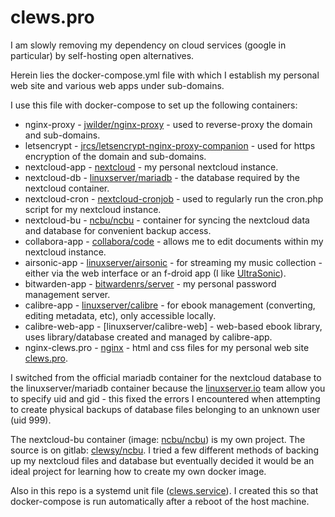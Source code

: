 # clews.pro

I am slowly removing my dependency on cloud services (google in particular) by self-hosting open alternatives.

Herein lies the docker-compose.yml file with which I establish my personal web site and various web apps under sub-domains.

I use this file with docker-compose to set up the following containers:
* nginx-proxy - [jwilder/nginx-proxy](https://hub.docker.com/r/jwilder/nginx-proxy) - used to reverse-proxy the  domain and sub-domains.
* letsencrypt - [jrcs/letsencrypt-nginx-proxy-companion](https://hub.docker.com/r/jrcs/letsencrypt-nginx-proxy-companion) - used for https encryption of the domain and sub-domains.
* nextcloud-app - [nextcloud](https://hub.docker.com/_/nextcloud) - my personal nextcloud instance.
* nextcloud-db - [linuxserver/mariadb](https://hub.docker.com/r/linuxserver/mariadb) - the database required by the nextcloud container.
* nextcloud-cron - [nextcloud-cronjob](https://hub.docker.com/r/rcdailey/nextcloud-cronjob) - used to regularly run the cron.php script for my nextcloud instance.
* nextcloud-bu - [ncbu/ncbu](https://hub.docker.com/r/ncbu/ncbu) - container for syncing the nextcloud data and database for convenient backup access.
* collabora-app - [collabora/code](https://hub.docker.com/r/collabora/code) - allows me to edit documents within my nextcloud instance.
* airsonic-app - [linuxserver/airsonic](https://hub.docker.com/r/linuxserver/airsonic) - for streaming my music collection - either via the web interface or an f-droid app (I like [UltraSonic](https://f-droid.org/en/packages/org.moire.ultrasonic/)).
* bitwarden-app - [bitwardenrs/server](https://hub.docker.com/r/bitwardenrs/server) - my personal password management server.
* calibre-app - [linuxserver/calibre](https://hub.docker.com/r/linuxserver/calibre) - for ebook management (converting, editing metadata, etc), only accessible locally.
* calibre-web-app - [linuxserver/calibre-web] - web-based ebook library, uses library/database created and managed by calibre-app.
* nginx-clews.pro - [nginx](https://hub.docker.com/_/nginx) - html and css files for my personal web site [clews.pro](https://clews.pro).

I switched from the official mariadb container for the nextcloud database to the linuxserver/mariadb container because the [linuxserver.io](https://www.linuxserver.io/) team allow you to specify uid and gid - this fixed the errors I encountered when attempting to create physical backups of database files belonging to an unknown user (uid 999).

The nextcloud-bu container (image: [ncbu/ncbu](https://hub.docker.com/r/ncbu/ncbu)) is my own project.  The source is on gitlab: [clewsy/ncbu](https://gitlab.com/clewsy/ncbu).  I tried a few different methods of backing up my nextcloud files and database but eventually decided it would be an ideal project for learning how to create my own docker image.

Also in this repo is a systemd unit file ([clews.service](https://gitlab.com/clewsy/clews.pro/blob/master/clews.service)).  I created this so that docker-compose is run automatically after a reboot of the host machine.